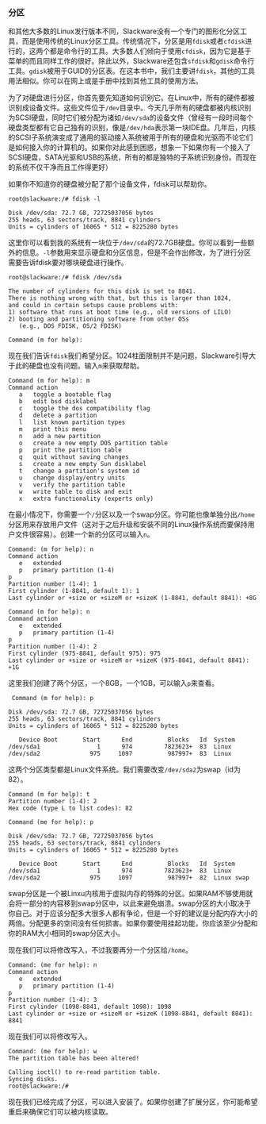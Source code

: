 ### 分区

和其他大多数的Linux发行版本不同，Slackware没有一个专门的图形化分区工具，而是使用传统的Linux分区工具。传统情况下，分区是用`fdisk`或者`cfdisk`进行的，这两个都是命令行的工具。大多数人们倾向于使用`cfdisk`，因为它是基于菜单的而且同样工作的很好。除此以外，Slackware还包含`sfdisk`和`gdisk`命令行工具。`gdisk`被用于GUID的分区表。在这本书中，我们主要讲`fdisk`，其他的工具用法相似。你可以在网上或是手册中找到其他工具的使用方法。

为了对硬盘进行分区，你首先要先知道如何识别它。在Linux中，所有的硬件都被识别成设备文件。这些文件位于`/dev`目录中。今天几乎所有的硬盘都被内核识别为SCSI硬盘，同时它们被分配为诸如`/dev/sda`的设备文件（曾经有一段时间每个硬盘类型都有它自己独有的识别，像是`/dev/hda`表示第一块IDE盘。几年后，内核的SCSI子系统演变成了通用的驱动接入系统被用于所有的硬盘和光驱而不论它们是如何接入你的计算机的。如果你对此感到困惑，想象一下如果你有一个接入了SCSI硬盘，SATA光驱和USB的系统，所有的都是独特的子系统识别身份。而现在的系统不仅干净而且工作得更好）

如果你不知道你的硬盘被分配了那个设备文件，fdisk可以帮助你。

```
root@slackware:/# fdisk -l

Disk /dev/sda: 72.7 GB, 72725037056 bytes
255 heads, 63 sectors/track, 8841 cylinders
Units = cylinders of 16065 * 512 = 8225280 bytes
```

这里你可以看到我的系统有一块位于`/dev/sda`的72.7GB硬盘。你可以看到一些额外的信息。`-l`参数用来显示硬盘和分区信息，但是不会作出修改，为了进行分区需要告诉fdisk要对哪块硬盘进行操作。

```
root@slackware:/# fdisk /dev/sda

The number of cylinders for this disk is set to 8841.
There is nothing wrong with that, but this is larger than 1024,
and could in certain setups cause problems with:
1) software that runs at boot time (e.g., old versions of LILO)
2) booting and partitioning software from other OSs
   (e.g., DOS FDISK, OS/2 FDISK)

Command (m for help):
```

现在我们告诉`fdisk`我们希望分区。1024柱面限制并不是问题，Slackware引导大于此的硬盘也没有问题。输入`m`来获取帮助。

```
Command (m for help): m
Command action
   a   toggle a bootable flag
   b   edit bsd disklabel
   c   toggle the dos compatibility flag
   d   delete a partition
   l   list known partition types
   m   print this menu
   n   add a new partition
   o   create a new empty DOS partition table
   p   print the partition table
   q   quit without saving changes
   s   create a new empty Sun disklabel
   t   change a partition's system id
   u   change display/entry units
   v   verify the partition table
   w   write table to disk and exit
   x   extra functionality (experts only)
```

在最小情况下，你需要一个`/`分区以及一个swap分区。你可能也像单独分出`/home`分区用来存放用户文件（这对于之后升级和安装不同的Linux操作系统而要保持用户文件很容易）。创建一个新的分区可以输入`n`。

```
Command: (m for help): n
Command action
   e   extended
   p   primary partition (1-4)
p
Partition number (1-4): 1
First cylinder (1-8841, default 1): 1
Last cylinder or +size or +sizeM or +sizeK (1-8841, default 8841): +8G

Command (m for help): n
Command action
   e   extended
   p   primary partition (1-4)
p
Partition number (1-4): 2
First cylinder (975-8841, default 975): 975
Last cylinder or +size or +sizeM or +sizeK (975-8841, default 8841): +1G
```

这里我们创建了两个分区，一个8GB，一个1GB，可以输入`p`来查看。

```
 Command (m for help): p

Disk /dev/sda: 72.7 GB, 72725037056 bytes
255 heads, 63 sectors/track, 8841 cylinders
Units = cylinders of 16065 * 512 = 8225280 bytes

   Device Boot       Start      End          Blocks   Id  System
/dev/sda1                1      974         7823623+  83  Linux
/dev/sda2              975     1097          987997+  83  Linux
```

这两个分区类型都是Linux文件系统。我们需要改变`/dev/sda2`为swap（id为82）。

```
Command (m for help): t
Partition number (1-4): 2
Hex code (type L to list codes): 82

Command (me for help): p

Disk /dev/sda: 72.7 GB, 72725037056 bytes
255 heads, 63 sectors/track, 8841 cylinders
Units = cylinders of 16065 * 512 = 8225280 bytes

   Device Boot       Start      End          Blocks   Id  System
/dev/sda1                1      974         7823623+  83  Linux
/dev/sda2              975     1097          987997+  82  Linux swap
```

swap分区是一个被Linxu内核用于虚拟内存的特殊的分区。如果RAM不够使用就会将一部分的内容移到swap分区中，以此来避免崩溃。swap分区的大小取决于你自己。对于应该分配多大很多人都有争论，但是一个好的建议是分配内存大小的两倍。分配更多的空间没有任何损害。如果你要使用挂起功能，你应该至少分配和你的RAM大小相同的swap分区大小。

现在我们可以将修改写入，不过我要再分一个分区给`/home`。

```
Command: (me for help): n
Command action
   e   extended
   p   primary partition (1-4)
p
Partition number (1-4): 3
First cylinder (1098-8841, default 1098): 1098
Last cylinder or +size or +sizeM or +sizeK (1098-8841, default 8841): 8841
```

现在我们可以将修改写入。

```
Command: (me for help): w
The partition table has been altered!

Calling ioctl() to re-read partition table.
Syncing disks.
root@slackware:/#
```

现在我们已经完成了分区，可以进入安装了。如果你创建了扩展分区，你可能希望重启来确保它们可以被内核读取。

